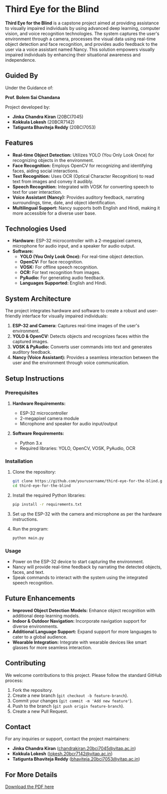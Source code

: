 

# Third Eye for the Blind

**Third Eye for the Blind** is a capstone project aimed at providing assistance to visually impaired individuals by using advanced deep learning, computer vision, and voice recognition technologies. The system captures the user's environment through a camera, processes the visual data using real-time object detection and face recognition, and provides audio feedback to the user via a voice assistant named Nancy. This solution empowers visually impaired individuals by enhancing their situational awareness and independence.

## Guided By
Under the Guidance of:

  **Prof. Bolem Sai Chandana**
 
Project developed by:

- **Jinka Chandra Kiran** (20BCI7045)
- **Kokkula Lokesh** (20BCR7142)
- **Tatigunta Bhaviteja Reddy** (20BCI7053)



## Features

- **Real-time Object Detection:** Utilizes YOLO (You Only Look Once) for recognizing objects in the environment.
- **Face Recognition:** Employs OpenCV for recognizing and identifying faces, aiding social interactions.
- **Text Recognition:** Uses OCR (Optical Character Recognition) to read text from images and convey it audibly.
- **Speech Recognition:** Integrated with VOSK for converting speech to text for user interaction.
- **Voice Assistant (Nancy):** Provides auditory feedback, narrating surroundings, time, date, and object identification.
- **Multilingual Support:** Nancy supports both English and Hindi, making it more accessible for a diverse user base.

## Technologies Used

- **Hardware:** ESP-32 microcontroller with a 2-megapixel camera, microphone for audio input, and a speaker for audio output.
- **Software:**
  - **YOLO (You Only Look Once):** For real-time object detection.
  - **OpenCV:** For face recognition.
  - **VOSK:** For offline speech recognition.
  - **OCR:** For text recognition from images.
  - **PyAudio:** For generating audio feedback.
  - **Languages Supported:** English and Hindi.

## System Architecture

The project integrates hardware and software to create a robust and user-friendly interface for visually impaired individuals:
1. **ESP-32 and Camera:** Captures real-time images of the user's environment.
2. **YOLO & OpenCV:** Detects objects and recognizes faces within the captured images.
3. **VOSK & PyAudio:** Converts user commands into text and generates auditory feedback.
4. **Nancy (Voice Assistant):** Provides a seamless interaction between the user and the environment through voice communication.

## Setup Instructions

### Prerequisites

1. **Hardware Requirements:**
   - ESP-32 microcontroller
   - 2-megapixel camera module
   - Microphone and speaker for audio input/output

2. **Software Requirements:**
   - Python 3.x
   - Required libraries: YOLO, OpenCV, VOSK, PyAudio, OCR

### Installation

1. Clone the repository:
   ```bash
   git clone https://github.com/yourusername/third-eye-for-the-blind.git
   cd third-eye-for-the-blind
   ```

2. Install the required Python libraries:
   ```bash
   pip install -r requirements.txt
   ```

3. Set up the ESP-32 with the camera and microphone as per the hardware instructions.

4. Run the program:
   ```bash
   python main.py
   ```

### Usage

- Power on the ESP-32 device to start capturing the environment.
- Nancy will provide real-time feedback by narrating the detected objects, faces, and text.
- Speak commands to interact with the system using the integrated speech recognition.

## Future Enhancements

- **Improved Object Detection Models:** Enhance object recognition with additional deep learning models.
- **Indoor & Outdoor Navigation:** Incorporate navigation support for diverse environments.
- **Additional Language Support:** Expand support for more languages to cater to a global audience.
- **Wearable Integration:** Integrate with wearable devices like smart glasses for more seamless interaction.

## Contributing

We welcome contributions to this project. Please follow the standard GitHub process:
1. Fork the repository.
2. Create a new branch (`git checkout -b feature-branch`).
3. Commit your changes (`git commit -m 'Add new feature'`).
4. Push to the branch (`git push origin feature-branch`).
5. Create a new Pull Request.

## Contact

For any inquiries or support, contact the project maintainers:
- **Jinka Chandra Kiran** (chandrakiran.20bci7045@vitap.ac.in)
- **Kokkula Lokesh** (lokesh.20bcr7142@vitap.ac.in)
- **Tatigunta Bhaviteja Reddy** (bhaviteja.20bci7053@vitap.ac.in)
## For More Details 
[Download the PDF here](https://drive.google.com/file/d/1akwVFR-1NcGCSgvYOOBSV8feVQkH2oFc/view?usp=sharing)

